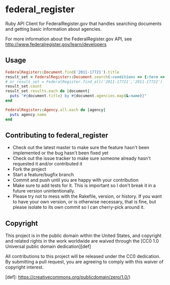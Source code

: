 # federal_register

Ruby API Client for FederalRegister.gov that handles searching documents and getting basic information about agencies.

For more information about the FederalRegister.gov API, see http://www.federalregister.gov/learn/developers

## Usage

```ruby
FederalRegister::Document.find('2011-17721').title
result_set = FederalRegister::Document.search(:conditions => {:term => "Accessibility"})
# or result_set = FederalRegister.find_all('2011-17721','2011-17722')
result_set.count
result_set.results.each do |document|
  puts "#{document.title} by #{document.agencies.map(&:name)}"
end

FederalRegister::Agency.all.each do |agency|
  puts agency.name
end
```

## Contributing to federal_register

* Check out the latest master to make sure the feature hasn't been implemented or the bug hasn't been fixed yet
* Check out the issue tracker to make sure someone already hasn't requested it and/or contributed it
* Fork the project
* Start a feature/bugfix branch
* Commit and push until you are happy with your contribution
* Make sure to add tests for it. This is important so I don't break it in a future version unintentionally.
* Please try not to mess with the Rakefile, version, or history. If you want to have your own version, or is otherwise necessary, that is fine, but please isolate to its own commit so I can cherry-pick around it.

## Copyright

This project is in the public domain within the United States, and
copyright and related rights in the work worldwide are waived through
the [CC0 1.0 Universal public domain dedication][def]

All contributions to this project will be released under the CC0
dedication. By submitting a pull request, you are agreeing to comply
with this waiver of copyright interest.


[def]: https://creativecommons.org/publicdomain/zero/1.0/)